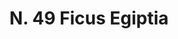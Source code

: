 ---
title: "N. 49 Ficus Egiptia"
permalink: "/edition/plant049/"
plant-name: "N. 49"
plant-number: "049"
plant-xml: "/assets/xml/plant049.xml"
plant-img1: "/assets/img/plant049_verso.jpg"
plant-img2: "/assets/img/plant049.jpg"
plant-title: "N. 49 Ficus Egiptia"
plant-taxon-link: "http://www.worldfloraonline.org/taxon/wfo-0000690537"
plant-taxon-content: "[Ficus Sycomorus L.]"
layout: single-xml
---